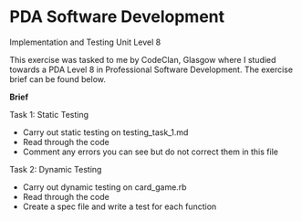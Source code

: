 # PDA Software Development

Implementation and Testing Unit Level 8
 
This exercise was tasked to me by CodeClan, Glasgow where I studied towards a PDA Level 8 in Professional Software Development. The exercise brief can be found below.
 
 **Brief**
 
Task 1: Static Testing

- Carry out static testing on testing_task_1.md
- Read through the code
- Comment any errors you can see but do not correct them in this file

Task 2: Dynamic Testing

- Carry out dynamic testing on card_game.rb
- Read through the code
- Create a spec file and write a test for each function
